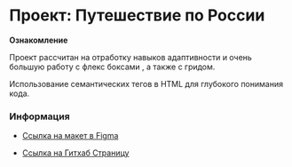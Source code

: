 # Проект: Путешествие по России

**Ознакомление**

Проект рассчитан на отработку навыков адаптивности и очень большую работу с флекс боксами , а также с гридом.

Использование семантических тегов в HTML для глубокого понимания кода.

### Информация

* [Ссылка на макет в Figma](https://www.figma.com/file/5S2WSbEFL6awjVWJ0NWL8Q/Sprint-3_-Russia-_-desktop-mobile?node-id=28503%3A0)

* [Ссылка на Гитхаб Страницу](https://rinn145.github.io/russian-travel/)
